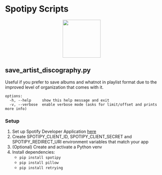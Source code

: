 # Spotipy Scripts

<p align="center">
  <a href="https://github.com/spotipy-dev/spotipy"><img src="https://avatars.githubusercontent.com/u/117038620?s=200&v=4" width="125px"/></img></a>
</p>

## save_artist_discography.py

Useful if you prefer to save albums and whatnot in playlist format due to the improved level of organization that comes with it.

```
options:
  -h, --help     show this help message and exit
  -v, --verbose  enable verbose mode (asks for limit/offset and prints more info)
```

### Setup

1. Set up Spotify Developer Application [here](https://developer.spotify.com/dashboard)
1. Create SPOTIPY_CLIENT_ID, SPOTIPY_CLIENT_SECRET and SPOTIPY_REDIRECT_URI environment variables that match your app
2. (Optional) Create and activate a Python venv
3. Install dependencies:
    - `pip install spotipy`
    - `pip install pillow`
    - `pip install retrying`
